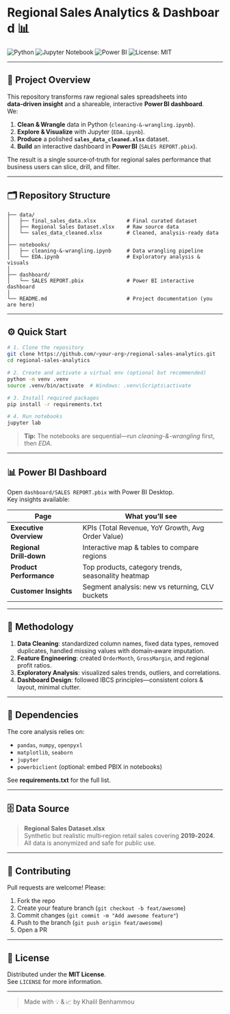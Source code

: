 # Regional Sales Analytics & Dashboard 📊

![Python](https://img.shields.io/badge/Python-3.10%2B-blue?logo=python)
![Jupyter Notebook](https://img.shields.io/badge/Jupyter-Notebooks-orange?logo=jupyter)
![Power BI](https://img.shields.io/badge/Power BI-Dashboard-yellow?logo=powerbi)
![License: MIT](https://img.shields.io/badge/License-MIT-green)

---

## 🚀 Project Overview
This repository transforms raw regional sales spreadsheets into **data‑driven insight** and a shareable, interactive **Power BI dashboard**.  
We:

1. **Clean & Wrangle** data in Python (`cleaning-&-wrangling.ipynb`).
2. **Explore & Visualize** with Jupyter (`EDA.ipynb`).
3. **Produce** a polished **`sales_data_cleaned.xlsx`** dataset.
4. **Build** an interactive dashboard in **Power BI** (`SALES REPORT.pbix`).

The result is a single source‑of‑truth for regional sales performance that business users can slice, drill, and filter.

---

## 🗂️ Repository Structure

```text
├── data/
│   ├── final_sales_data.xlsx          # Final curated dataset
│   ├── Regional Sales Dataset.xlsx    # Raw source data
│   └── sales_data_cleaned.xlsx        # Cleaned, analysis‑ready data
│
├── notebooks/
│   ├── cleaning-&-wrangling.ipynb     # Data wrangling pipeline
│   └── EDA.ipynb                      # Exploratory analysis & visuals
│
├── dashboard/
│   └── SALES REPORT.pbix              # Power BI interactive dashboard
│
└── README.md                          # Project documentation (you are here)
```

---

## ⚙️ Quick Start

```bash
# 1. Clone the repository
git clone https://github.com/<your‑org>/regional‑sales‑analytics.git
cd regional‑sales‑analytics

# 2. Create and activate a virtual env (optional but recommended)
python -m venv .venv
source .venv/bin/activate  # Windows: .venv\Scripts\activate

# 3. Install required packages
pip install -r requirements.txt

# 4. Run notebooks
jupyter lab
```

> **Tip:** The notebooks are sequential—run *cleaning-&-wrangling* first, then *EDA*.

---

## 📊 Power BI Dashboard

Open `dashboard/SALES REPORT.pbix` with Power BI Desktop.  
Key insights available:

| Page | What you’ll see |
|------|-----------------|
| **Executive Overview** | KPIs (Total Revenue, YoY Growth, Avg Order Value) |
| **Regional Drill‑down** | Interactive map & tables to compare regions |
| **Product Performance** | Top products, category trends, seasonality heatmap |
| **Customer Insights** | Segment analysis: new vs returning, CLV buckets |

---

## 📝 Methodology

1. **Data Cleaning**: standardized column names, fixed data types, removed duplicates, handled missing values with domain‑aware imputation.
2. **Feature Engineering**: created `OrderMonth`, `GrossMargin`, and regional profit ratios.
3. **Exploratory Analysis**: visualized sales trends, outliers, and correlations.
4. **Dashboard Design**: followed IBCS principles—consistent colors & layout, minimal clutter.

---

## 🔧 Dependencies

The core analysis relies on:

- `pandas`, `numpy`, `openpyxl`
- `matplotlib`, `seaborn`
- `jupyter`
- `powerbiclient` (optional: embed PBIX in notebooks)

See **requirements.txt** for the full list.

---

## 🗄️ Data Source

> **Regional Sales Dataset.xlsx**  
Synthetic but realistic multi‑region retail sales covering **2019‑2024**.  
All data is anonymized and safe for public use.

---

## 🤝 Contributing

Pull requests are welcome! Please:

1. Fork the repo
2. Create your feature branch (`git checkout -b feat/awesome`)
3. Commit changes (`git commit -m "Add awesome feature"`)
4. Push to the branch (`git push origin feat/awesome`)
5. Open a PR

---

## 📜 License

Distributed under the **MIT License**.  
See `LICENSE` for more information.

---

> Made with 💡 & 📈 by Khalil Benhammou
